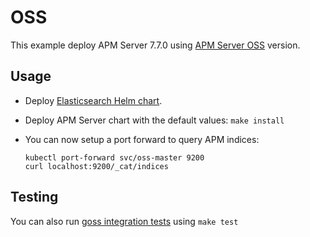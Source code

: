 # OSS

This example deploy APM Server 7.7.0 using [APM Server OSS][] version.


## Usage

* Deploy [Elasticsearch Helm chart][].

* Deploy APM Server chart with the default values: `make install`

* You can now setup a port forward to query APM indices:

  ```
  kubectl port-forward svc/oss-master 9200
  curl localhost:9200/_cat/indices
  ```


## Testing

You can also run [goss integration tests][] using `make test`


[apm server oss]: https://www.elastic.co/downloads/apm-oss
[elasticsearch helm chart]: https://github.com/elastic/helm-charts/tree/master/elasticsearch/examples/oss/
[goss integration tests]: https://github.com/elastic/helm-charts/tree/master/apm-server/examples/oss/test/goss.yaml
